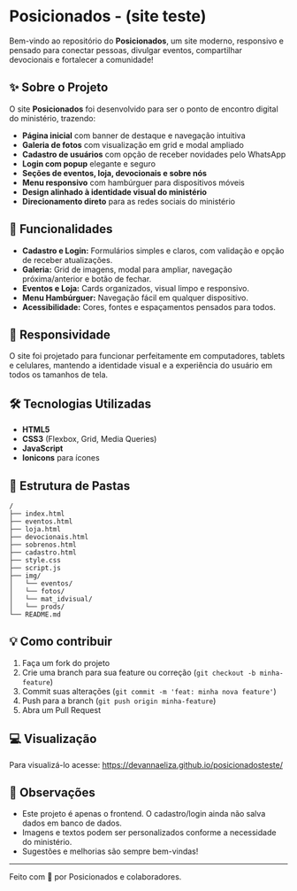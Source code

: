 # Posicionados - (site teste)

Bem-vindo ao repositório do **Posicionados**, um site moderno, responsivo e pensado para conectar pessoas, divulgar eventos, compartilhar devocionais e fortalecer a comunidade!

## ✨ Sobre o Projeto

O site **Posicionados** foi desenvolvido para ser o ponto de encontro digital do ministério, trazendo:
- **Página inicial** com banner de destaque e navegação intuitiva
- **Galeria de fotos** com visualização em grid e modal ampliado
- **Cadastro de usuários** com opção de receber novidades pelo WhatsApp
- **Login com popup** elegante e seguro
- **Seções de eventos, loja, devocionais e sobre nós**
- **Menu responsivo** com hambúrguer para dispositivos móveis
- **Design alinhado à identidade visual do ministério**
- **Direcionamento direto** para as redes sociais do ministério

## 🚀 Funcionalidades

- **Cadastro e Login:** Formulários simples e claros, com validação e opção de receber atualizações.
- **Galeria:** Grid de imagens, modal para ampliar, navegação próxima/anterior e botão de fechar.
- **Eventos e Loja:** Cards organizados, visual limpo e responsivo.
- **Menu Hambúrguer:** Navegação fácil em qualquer dispositivo.
- **Acessibilidade:** Cores, fontes e espaçamentos pensados para todos.

## 📱 Responsividade

O site foi projetado para funcionar perfeitamente em computadores, tablets e celulares, mantendo a identidade visual e a experiência do usuário em todos os tamanhos de tela.

## 🛠️ Tecnologias Utilizadas

- **HTML5**
- **CSS3** (Flexbox, Grid, Media Queries)
- **JavaScript**
- **Ionicons** para ícones

## 📂 Estrutura de Pastas

```
/
├── index.html
├── eventos.html
├── loja.html
├── devocionais.html
├── sobrenos.html
├── cadastro.html
├── style.css
├── script.js
├── img/
│   └── eventos/
│   └── fotos/
│   └── mat_idvisual/
│   └── prods/
└── README.md
```

## 💡 Como contribuir

1. Faça um fork do projeto
2. Crie uma branch para sua feature ou correção (`git checkout -b minha-feature`)
3. Commit suas alterações (`git commit -m 'feat: minha nova feature'`)
4. Push para a branch (`git push origin minha-feature`)
5. Abra um Pull Request

## 💻 Visualização

Para visualizá-lo acesse: https://devannaeliza.github.io/posicionadosteste/ 

## 📢 Observações

- Este projeto é apenas o frontend. O cadastro/login ainda não salva dados em banco de dados.
- Imagens e textos podem ser personalizados conforme a necessidade do ministério.
- Sugestões e melhorias são sempre bem-vindas!

---

Feito com 💛 por Posicionados e colaboradores.